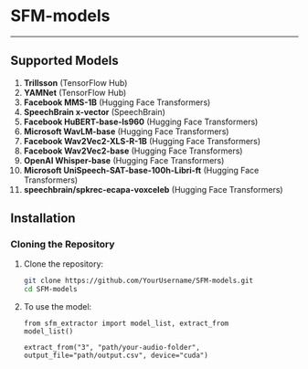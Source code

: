 # SFM-models

<!-- **SFM-models** is a Python library that provides a **unified interface** for extracting audio features from multiple state-of-the-art models. By employing **lazy loading**, SFM-models dynamically imports only the model selected by the user, reducing unnecessary overhead. Whether you work locally or in a cloud notebook environment like Kaggle, this repository streamlines the workflow for audio embedding extraction, saving results in a convenient CSV format. -->

---

<!-- ## Table of Contents

1. [Key Features](#key-features)  
2. [Supported Models](#supported-models)  
3. [Prerequisites](#prerequisites)  
4. [Installation](#installation)  
   - [Cloning the Repository](#cloning-the-repository)  
   - [Installing Dependencies](#installing-dependencies)  
5. [Usage](#usage)  
   - [Local Environment](#local-environment)  
   - [Kaggle Notebook](#kaggle-notebook)  
6. [Extracted Embeddings Format](#extracted-embeddings-format)  
7. [Extending the Library](#extending-the-library)  
8. [Contributing](#contributing)  
9. [License](#license)  
10. [Contact](#contact) -->

<!-- ---

## Key Features

- **Unified Interface:**  
  Access a broad range of audio models with a single function, `extract_from()`.
- **Lazy Loading:**  
  Only load the specific model you choose, keeping your environment lightweight.
- **Multiple Architectures:**  
  Leverage models from TensorFlow Hub, Hugging Face Transformers, and SpeechBrain.
- **Easy CSV Output:**  
  Save your audio embeddings (including filenames) in CSV format for easy analysis.
- **Local & Cloud Compatibility:**  
  Works seamlessly in local Python environments or Kaggle notebooks.

--- -->

## Supported Models

1. **Trillsson** (TensorFlow Hub)  
2. **YAMNet** (TensorFlow Hub)  
3. **Facebook MMS-1B** (Hugging Face Transformers)  
4. **SpeechBrain x-vector** (SpeechBrain)  
5. **Facebook HuBERT-base-ls960** (Hugging Face Transformers)  
6. **Microsoft WavLM-base** (Hugging Face Transformers)  
7. **Facebook Wav2Vec2-XLS-R-1B** (Hugging Face Transformers)  
8. **Facebook Wav2Vec2-base** (Hugging Face Transformers)  
9. **OpenAI Whisper-base** (Hugging Face Transformers)  
10. **Microsoft UniSpeech-SAT-base-100h-Libri-ft** (Hugging Face Transformers)
11. **speechbrain/spkrec-ecapa-voxceleb** (Hugging Face Transformers)
<!-- 
> *You can easily add additional models by creating new extractor classes and updating the registry.* -->

<!-- ---

## Prerequisites

- **Git** for cloning this repository (optional if you prefer a direct download).  
- **Python 3.7+** to ensure compatibility with the included libraries.  
- **pip** (or `conda`) for package installation.

--- -->

## Installation

### Cloning the Repository

<!-- 1. Install **Git** if you have not already ([Download Git](https://git-scm.com/downloads)). -->
1. Clone the repository:
   ```bash
   git clone https://github.com/YourUsername/SFM-models.git
   cd SFM-models
   ```
2. To use the model:
   ```
   from sfm_extractor import model_list, extract_from
   model_list()
   ```
   ```
   extract_from("3", "path/your-audio-folder", output_file="path/output.csv", device="cuda")
   ```

